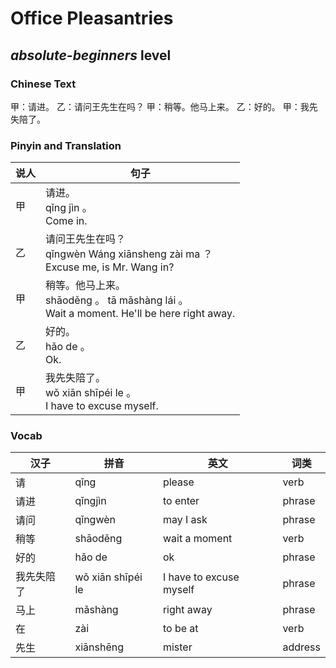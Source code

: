 # Office Pleasantries
## *absolute-beginners* level

### Chinese Text
甲：请进。
乙：请问王先生在吗？
甲：稍等。他马上来。
乙：好的。
甲：我先失陪了。

### Pinyin and Translation
|说人|句子|
|----|----|
|甲|请进。<br />qǐng jìn 。<br />Come in.|
|乙|请问王先生在吗？<br />qǐngwèn Wáng xiānsheng zài ma ？<br />Excuse me, is Mr. Wang in?|
|甲|稍等。他马上来。<br />shāoděng 。 tā mǎshàng lái 。<br />Wait a moment. He'll be here right away.|
|乙|好的。<br />hǎo de 。<br />Ok.|
|甲|我先失陪了。<br />wǒ xiān shīpéi le 。<br />I have to excuse myself.|
### Vocab
|汉子|拼音|英文|词类|
|----|----|----|----|
|请|qǐng|please|verb|
|请进|qǐngjìn|to enter|phrase|
|请问|qǐngwèn|may I ask|phrase|
|稍等|shāoděng|wait a moment|verb|
|好的|hǎo de|ok|phrase|
|我先失陪了|wǒ xiān shīpéi le|I have to excuse myself|phrase|
|马上|mǎshàng|right away|phrase|
|在|zài|to be at|verb|
|先生|xiānshēng|mister|address|